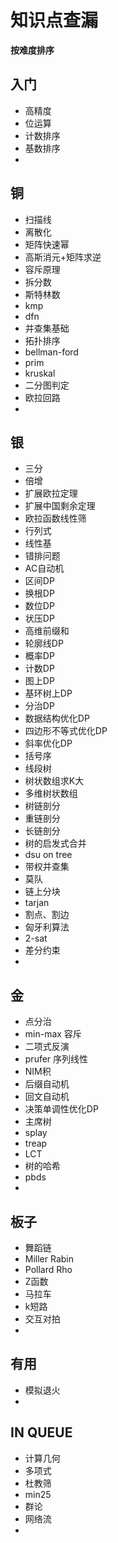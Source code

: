 # 知识点查漏

**按难度排序**

## 入门

* 高精度
* 位运算
* 计数排序
* 基数排序
* 

## 铜

* 扫描线
* 离散化
* 矩阵快速幂
* 高斯消元+矩阵求逆
* 容斥原理
* 拆分数
* 斯特林数
* kmp
* dfn
* 并查集基础
* 拓扑排序
* bellman-ford
* prim
* kruskal
* 二分图判定
* 欧拉回路
* 

## 银

* 三分
* 倍增
* 扩展欧拉定理
* 扩展中国剩余定理
* 欧拉函数线性筛
* 行列式
* 线性基
* 错排问题
* AC自动机
* 区间DP
* 换根DP
* 数位DP
* 状压DP
* 高维前缀和
* 轮廓线DP
* 概率DP
* 计数DP
* 图上DP
* 基环树上DP
* 分治DP
* 数据结构优化DP
* 四边形不等式优化DP
* 斜率优化DP
* 括号序
* 线段树
* 树状数组求K大
* 多维树状数组
* 树链剖分
* 重链剖分
* 长链剖分
* 树的启发式合并
* dsu on tree
* 带权并查集
* 莫队
* 链上分块
* tarjan
* 割点、割边
* 匈牙利算法
* 2-sat
* 差分约束
* 

## 金

* 点分治
* min-max 容斥
* 二项式反演
* prufer 序列线性
* NIM积
* 后缀自动机
* 回文自动机
* 决策单调性优化DP
* 主席树
* splay
* treap
* LCT
* 树的哈希
* pbds
* 

## 板子

* 舞蹈链
* Miller Rabin
* Pollard Rho
* Z函数
* 马拉车
* k短路
* 交互对拍
* 

## 有用

* 模拟退火
* 

## IN QUEUE

* 计算几何
* 多项式
* 杜教筛
* min25
* 群论
* 网络流
* 

